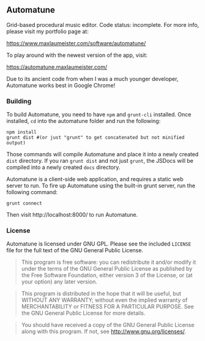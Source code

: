 ## Automatune ##

Grid-based procedural music editor. Code status: incomplete. For more info, please visit my portfolio page at:

https://www.maxlaumeister.com/software/automatune/

To play around with the newest version of the app, visit:

https://automatune.maxlaumeister.com/

Due to its ancient code from when I was a much younger developer, Automatune works best in Google Chrome!

### Building ###

To build Automatune, you need to have `npm` and `grunt-cli` installed. Once installed, `cd` into the automatune folder and run the following:

    npm install
    grunt dist #(or just "grunt" to get concatenated but not minified output)

Those commands will compile Automatune and place it into a newly created `dist` directory. If you ran `grunt dist` and not just `grunt`, the JSDocs will be compiled into a newly created `docs` directory.

Automatune is a client-side web application, and requires a static web server to run. To fire up Automatune using the built-in grunt server, run the following command:

    grunt connect
    
Then visit http://localhost:8000/ to run Automatune.

### License ###

Automatune is licensed under GNU GPL. Please see the included `LICENSE` file for the full text of the GNU General Public License.

> This program is free software: you can redistribute it and/or modify
it under the terms of the GNU General Public License as published by
the Free Software Foundation, either version 3 of the License, or
(at your option) any later version.

> This program is distributed in the hope that it will be useful,
but WITHOUT ANY WARRANTY; without even the implied warranty of
MERCHANTABILITY or FITNESS FOR A PARTICULAR PURPOSE.  See the
GNU General Public License for more details.

> You should have received a copy of the GNU General Public License
along with this program.  If not, see http://www.gnu.org/licenses/.
